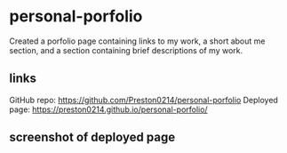 # personal-porfolio
Created a porfolio page containing links to my work, a short about me section, and a section containing brief descriptions of my work.

## links 
GitHub repo: https://github.com/Preston0214/personal-porfolio
Deployed page: https://preston0214.github.io/personal-porfolio/

## screenshot of deployed page

